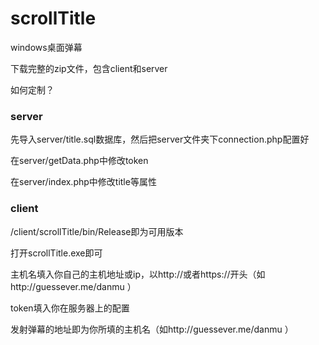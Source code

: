 # scrollTitle
windows桌面弹幕

下载完整的zip文件，包含client和server

如何定制？
### server
先导入server/title.sql数据库，然后把server文件夹下connection.php配置好

在server/getData.php中修改token

在server/index.php中修改title等属性

### client
/client/scrollTitle/bin/Release即为可用版本

打开scrollTitle.exe即可

主机名填入你自己的主机地址或ip，以http://或者https://开头（如http://guessever.me/danmu ）

token填入你在服务器上的配置

发射弹幕的地址即为你所填的主机名（如http://guessever.me/danmu ）

